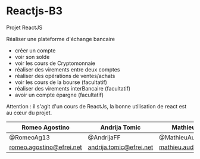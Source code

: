 # Reactjs-B3

Projet ReactJS

Réaliser une plateforme d'échange bancaire
- créer un compte
- voir son solde
- voir les cours de Cryptomonnaie
- réaliser des virements entre deux comptes 
- réaliser des opérations de ventes/achats
- voir les cours de la bourse (facultatif)
- réaliser des virements interBancaire (facultatif)
- avoir un compte épargne (facultatif)


Attention : il s'agit d'un cours de ReactJs, la bonne utilisation de react est au cœur du projet. 

| Romeo Agostino | Andrija Tomic | Mathieu Audibert |
| -------------- | -------------- | -------------- |
| @RomeoAg13 | @AndrijaFF | @MathieuAudibert |
| romeo.agostino@efrei.net | andrija.tomic@efrei.net | mathieu.audibert@efrei.net |
